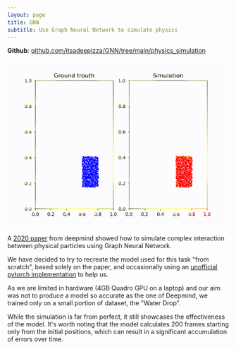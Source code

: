 ```yaml
---
layout: page
title: GNN
subtitle: Use Graph Neural Network to simulate physics
---
```

**Github**: [github.com/itsadeepizza/GNN/tree/main/physics_simulation](https://github.com/itsadeepizza/GNN/tree/main/physics_simulation)

[//]: # (Add a gif of the simulation below)
![GIF simulation](simulation.gif)


A [2020 paper](https://www.deepmind.com/publications/learning-to-simulate-complex-physics-with-graph-networks)
from deepmind showed how to simulate complex interaction between physical
particles using Graph Neural Network.

We have decided to try to recreate the model used for this task "from scratch", based solely on the paper, and 
occasionally using an [unofficial pytorch implementation](https://github.com/wu375/simple-physics-simulator-pytorch-geometry) 
to help us.

As we are limited in hardware (4GB Quadro GPU on a laptop) and our aim was not to produce a model
so accurate as the one of Deepmind, we trained only on a small portion of dataset, the "Water Drop".

While the simulation is far from perfect, it still showcases the effectiveness of the model. 
It's worth noting that the model calculates 200 frames starting only from the initial positions, which can result in a significant accumulation of errors over time.

